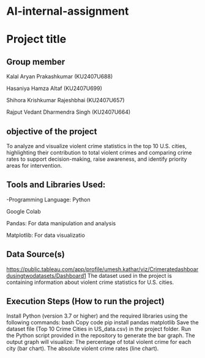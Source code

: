 # AI-internal-assignment
# Project title
## Group member 
Kalal Aryan Prakashkumar (KU2407U688)

Hasaniya Hamza Altaf (KU2407U699)

Shihora Krishkumar Rajeshbhai (KU2407U657)

Rajput Vedant Dharmendra Singh (KU2407U664)

## objective of the project
To analyze and visualize violent crime statistics in the top 10 U.S. cities, highlighting their contribution to total violent crimes and comparing crime rates to support decision-making, raise awareness, and identify priority areas for intervention.

## Tools and Libraries Used:
-Programming Language: Python

Google Colab

Pandas: For data manipulation and analysis

Matplotlib: For data visualizatio
## Data Source(s)

https://public.tableau.com/app/profile/umesh.kathar/viz/Crimeratedashboardusingtwodatasets/Dashboard1
The dataset used in the project is containing information about violent crime statistics for U.S. cities.

## Execution Steps (How to run the project)
Install Python (version 3.7 or higher) and the required libraries using the following commands:
bash
Copy code
pip install pandas matplotlib
Save the dataset file (Top 10 Crime Cities in US_data.csv) in the project folder.
Run the Python script provided in the repository to generate the bar graph.
The output graph will visualize:
The percentage of total violent crime for each city (bar chart).
The absolute violent crime rates (line chart).
